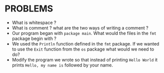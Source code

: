 # PROBLEMS

* What is whitespace ?
* What is comment ? what are the two ways of writing a comment ?
* Our program began with `package main`. What would the files in the `fmt` package begin with ?
* We used the `Println` function defined in the `fmt` package. If we wanted to use the `Exit` function from the `os` package what would we need to do?
* Modify the program we wrote so that instead of printing `Hello World` it prints `Hello, my name is` followed by your name.